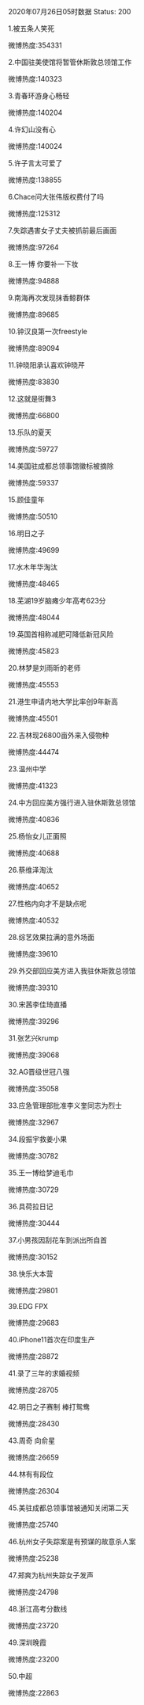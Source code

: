 2020年07月26日05时数据
Status: 200

1.被五条人笑死

微博热度:354331

2.中国驻美使馆将暂管休斯敦总领馆工作

微博热度:140323

3.青春环游身心畅轻

微博热度:140204

4.许幻山没有心

微博热度:140024

5.许子言太可爱了

微博热度:138855

6.Chace问大张伟版权费付了吗

微博热度:125312

7.失踪遇害女子丈夫被抓前最后画面

微博热度:97264

8.王一博 你要补一下妆

微博热度:94888

9.南海再次发现抹香鲸群体

微博热度:89685

10.钟汉良第一次freestyle

微博热度:89094

11.钟晓阳承认喜欢钟晓芹

微博热度:83830

12.这就是街舞3

微博热度:66800

13.乐队的夏天

微博热度:59727

14.美国驻成都总领事馆徽标被摘除

微博热度:59337

15.顾佳童年

微博热度:50510

16.明日之子

微博热度:49699

17.水木年华淘汰

微博热度:48465

18.芜湖19岁脑瘫少年高考623分

微博热度:48044

19.英国首相称减肥可降低新冠风险

微博热度:45823

20.林梦是刘雨昕的老师

微博热度:45553

21.港生申请内地大学比率创9年新高

微博热度:45501

22.吉林现26800亩外来入侵物种

微博热度:44474

23.温州中学

微博热度:41323

24.中方回应美方强行进入驻休斯敦总领馆

微博热度:40836

25.杨怡女儿正面照

微博热度:40688

26.蔡维泽淘汰

微博热度:40652

27.性格内向才不是缺点呢

微博热度:40532

28.综艺效果拉满的意外场面

微博热度:39610

29.外交部回应美方进入我驻休斯敦总领馆

微博热度:39310

30.宋茜李佳琦直播

微博热度:39296

31.张艺兴krump

微博热度:39068

32.AG晋级世冠八强

微博热度:35058

33.应急管理部批准李义奎同志为烈士

微博热度:32967

34.段振宇救姜小果

微博热度:30782

35.王一博给梦迪毛巾

微博热度:30729

36.具荷拉日记

微博热度:30444

37.小男孩因刮花车到派出所自首

微博热度:30152

38.快乐大本营

微博热度:29801

39.EDG FPX

微博热度:29683

40.iPhone11首次在印度生产

微博热度:28872

41.录了三年的求婚视频

微博热度:28705

42.明日之子赛制 棒打鸳鸯

微博热度:28430

43.周奇 向俞星

微博热度:26659

44.林有有段位

微博热度:26304

45.美驻成都总领事馆被通知关闭第二天

微博热度:25740

46.杭州女子失踪案是有预谋的故意杀人案

微博热度:25238

47.郑爽为杭州失踪女子发声

微博热度:24798

48.浙江高考分数线

微博热度:23720

49.深圳晚霞

微博热度:23200

50.中超

微博热度:22863

